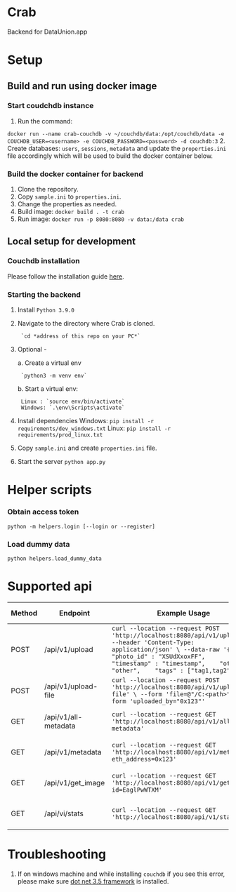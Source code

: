 # Crab
Backend for DataUnion.app

# Setup

## Build and run using docker image

### Start coudchdb instance

1. Run the command:

`docker run --name crab-couchdb -v ~/couchdb/data:/opt/couchdb/data -e COUCHDB_USER=<username> -e COUCHDB_PASSWORD=<password> -d couchdb:3`
2. Create databases: `users`, `sessions`, `metadata` and update the `properties.ini` file accordingly which will be used to build the docker container below.

### Build the docker container for backend
1. Clone the repository.
2. Copy `sample.ini` to `properties.ini`.
3. Change the properties as needed.
4. Build image: `docker build . -t crab`
5. Run image: `docker run -p 8080:8080 -v data:/data crab`

## Local setup for development

### Couchdb installation

Please follow the installation guide [here](https://docs.couchdb.org/en/stable/install/index.html).

### Starting the backend
1. Install `Python 3.9.0`
2. Navigate to the directory where Crab is cloned.

        `cd *address of this repo on your PC*`
        
3. Optional - 
    
    a. Create a virtual env
        
        `python3 -m venv env`
        
    b. Start a virtual env:

        Linux : `source env/bin/activate`
        Windows: `.\env\Scripts\activate`
        
3. Install dependencies
    Windows: `pip install -r requirements/dev_windows.txt`
    Linux: `pip install -r requirements/prod_linux.txt`
    

4. Copy `sample.ini` and create `properties.ini` file.

5. Start the server `python app.py`

# Helper scripts

### Obtain access token
`python -m helpers.login [--login or --register]`

### Load dummy data

`python helpers.load_dummy_data`

# Supported api

| Method | Endpoint             | Example Usage                                                                                   | Request Body                                                 | Response Body                                                                     |
|--------|----------------------|---------------------------------------------------------------------------------------------------------------------------------------------------------------------------------------------------------------------------------------------------|------------------------------------------------------------------------------------------------------------------------|-----------------------------------------------------------------------------------------------------|
| POST   | /api/v1/upload       | `curl --location --request POST 'http://localhost:8080/api/v1/upload' \ --header 'Content-Type: application/json' \ --data-raw '{    "photo_id" : "XSUdXxoxFF",    "timestamp" : "timestamp",    "other" : "other",    "tags" : ["tag1,tag2"] }'` | ```{Request Body}``` | ```{Response Body}```
| POST   | /api/v1/upload-file  | `curl --location --request POST 'http://localhost:8080/api/v1/upload-file' \ --form 'file=@"/C:<path>"' \ --form 'uploaded_by="0x123"'`                                                                                                           | ```{Request Body Coming Soon}``` | ```{Response Body Coming Soon}```
| GET    | /api/v1/all-metadata | `curl --location --request GET 'http://localhost:8080/api/v1/all-metadata'`                                                                                                                                                                       | ```{Request Body Coming Soon}``` | ```{Response Body Coming Soon}```
| GET    | /api/v1/metadata     | `curl --location --request GET 'http://localhost:8080/api/v1/metadata?eth_address=0x123'`                                                                                                                                                         | ```{Request Body Coming Soon}``` | ```{Response Body Coming Soon}```
| GET    | /api/v1/get_image    | `curl --location --request GET 'http://localhost:8080/api/v1/get_image?id=EaglPwWTXM'`                                                                                                                                                            | ```{Request Body Coming Soon}``` | ```{Response Body Coming Soon}```
| GET    | /api/vi/stats        | `curl --location --request GET 'http://localhost:8080/api/v1/stats'`                                                                                                                                                                              | ```{Request Body Coming Soon}``` | ```{Response Body Coming Soon}```

# Troubleshooting

1. If on windows machine and while installing `couchdb` if you see this error, please make sure [dot net 3.5 framework](https://www.microsoft.com/en-in/download/details.aspx?id=21) is installed.
